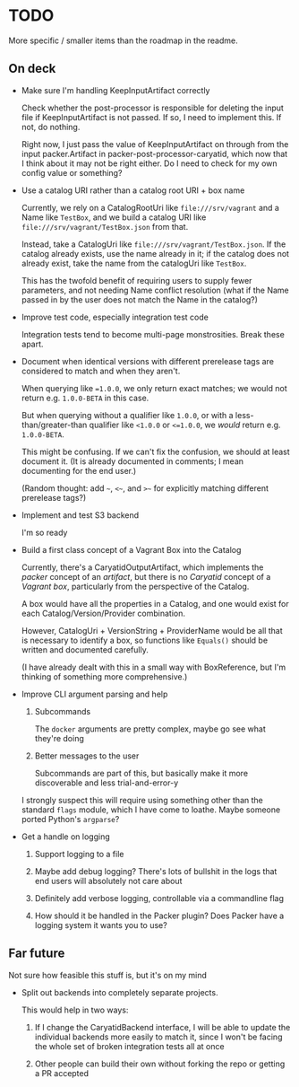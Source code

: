 # TODO

More specific / smaller items than the roadmap in the readme.

## On deck

 *  Make sure I'm handling KeepInputArtifact correctly

    Check whether the post-processor is responsible for deleting the input file if KeepInputArtifact is not passed.
    If so, I need to implement this.
    If not, do nothing.

    Right now, I just pass the value of KeepInputArtifact on through
    from the input packer.Artifact in packer-post-processor-caryatid,
    which now that I think about it may not be right either.
    Do I need to check for my own config value or something?

 *  Use a catalog URI rather than a catalog root URI + box name
    
    Currently, we rely on a CatalogRootUri like `file:///srv/vagrant` and a Name like `TestBox`,
    and we build a catalog URI like `file:///srv/vagrant/TestBox.json` from that.

    Instead, take a CatalogUri like `file:///srv/vagrant/TestBox.json`.
    If the catalog already exists, use the name already in it;
    if the catalog does not already exist, take the name from the catalogUri like `TestBox`.

    This has the twofold benefit of
    requiring users to supply fewer parameters,
    and not needing Name conflict resolution
    (what if the Name passed in by the user does not match the Name in the catalog?)

 *  Improve test code, especially integration test code

    Integration tests tend to become multi-page monstrosities.
    Break these apart.

 *  Document when identical versions with different prerelease tags are considered to match and when they aren't.

    When querying like `=1.0.0`, we only return exact matches;
    we would not return e.g. `1.0.0-BETA` in this case.

    But when querying without a qualifier like `1.0.0`,
    or with a less-than/greater-than qualifier like `<1.0.0` or `<=1.0.0`,
    we *would* return e.g. `1.0.0-BETA`.

    This might be confusing.
    If we can't fix the confusion,
    we should at least document it.
    (It is already documented in comments;
    I mean documenting for the end user.)

    (Random thought: add `~`, `<~`, and `>~` for explicitly matching different prerelease tags?)

 *  Implement and test S3 backend

    I'm so ready

 *  Build a first class concept of a Vagrant Box into the Catalog

    Currently, there's a CaryatidOutputArtifact,
    which implements the *packer* concept of an *artifact*,
    but there is no *Caryatid* concept of a *Vagrant box*,
    particularly from the perspective of the Catalog.

    A box would have all the properties in a Catalog,
    and one would exist for each Catalog/Version/Provider combination.

    However, CatalogUri + VersionString + ProviderName would be all that is necessary to identify a box,
    so functions like `Equals()` should be written and documented carefully.
    
    (I have already dealt with this in a small way with BoxReference,
    but I'm thinking of something more comprehensive.)

 *  Improve CLI argument parsing and help

    1)  Subcommands

        The `docker` arguments are pretty complex, maybe go see what they're doing

    2)  Better messages to the user

        Subcommands are part of this,
        but basically make it more discoverable and less trial-and-error-y

    I strongly suspect this will require using something other than the standard `flags` module,
    which I have come to loathe.
    Maybe someone ported Python's `argparse`?

 *  Get a handle on logging

    1)  Support logging to a file

    2)  Maybe add debug logging? 
        There's lots of bullshit in the logs that end users will absolutely not care about

    3)  Definitely add verbose logging,
        controllable via a commandline flag

    4)  How should it be handled in the Packer plugin?
        Does Packer have a logging system it wants you to use?

## Far future

Not sure how feasible this stuff is, but it's on my mind

 *  Split out backends into completely separate projects.

    This would help in two ways:

    1)  If I change the CaryatidBackend interface,
        I will be able to update the individual backends more easily to match it,
        since I won't be facing the whole set of broken integration tests all at once

    2)  Other people can build their own without forking the repo or getting a PR accepted